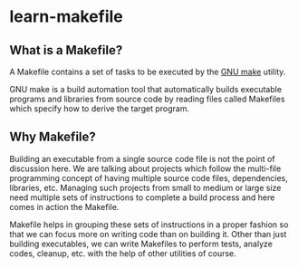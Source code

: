 # learn-makefile

## What is a Makefile?
A Makefile contains a set of tasks to be executed by the [GNU make](https://www.gnu.org/software/make/) utility.

GNU make is a build automation tool that automatically builds executable programs and libraries from source code by reading files called Makefiles which specify how to derive the target program.

## Why Makefile?
Building an executable from a single source code file is not the point of discussion here. We are talking about projects which follow the multi-file programming concept of having multiple source code files, dependencies, libraries, etc. Managing such projects from small to medium or large size need multiple sets of instructions to complete a build process and here comes in action the Makefile.

Makefile helps in grouping these sets of instructions in a proper fashion so that we can focus more on writing code than on building it. Other than just building executables, we can write Makefiles to perform tests, analyze codes, cleanup, etc. with the help of other utilities of course.